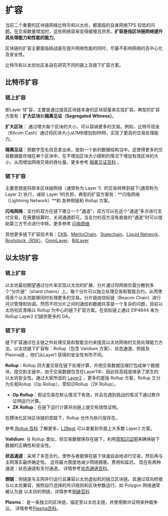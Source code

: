 # 扩容

当前二个重要的区块链网络比特币和以太坊，都面临的自身网络TPS 较低的问题。在交易数量增加时，这些网络容易变得缓慢且昂贵。**扩容是指区块链网络提升其处理能力和性能的能力**。

区块链的扩容主要面临挑战是在提升网络性能的同时，尽量不影响网络的去中心化及安全性。

比特币和以太坊社区各自在研究不同的链上及链下扩容方案。

## 比特币扩容

### 链上扩容

即Layer 1扩容，主要是通过提高区块链本身的区块容量来实现扩容。典型的扩容方案有：**扩大区块**和**隔离见证（Segregated Witness）**。

 **扩大区块**： 通过增大每个区块的大小，可以容纳更多的交易。例如，比特币现金（Bitcoin Cash）通过将区块大小从1MB增加到8MB，实现了更高的交易处理能力。

**隔离见证**：把数字签名信息拿出来，放到一个新的数据结构当中。这使得更多的交易数据能存储在单个区块中，在不增加区块大小限制的情况下增加有效区块的大小，从而增加网络交易的吞吐量。更多参考 [隔离见证百科](https://learnblockchain.cn/tags/%E9%9A%94%E7%A6%BB%E8%A7%81%E8%AF%81) 。

### 链下扩容

主要思想是将原本区块链网络（通常称为 Layer 1）的交易转移到链下(通常称为Layer 2) 执行，减轻 Layer 1的负担，典型的扩容方案有：**闪电网络（Lightning Network）**和 各种侧链和 Rollup 方案。

**闪电网络**：支付的双方在链下建立一个"通道"，双方可以在这个“通道”多次进行支付交易，在需要结算时，关闭通道即可。当支付的双方没有直接的"通道"时可以借助第三方节点进行中转。更多参考 [闪电网络](https://learnblockchain.cn/tags/%E9%97%AA%E7%94%B5%E7%BD%91%E7%BB%9C)

其他更多链下扩容技术有：[CKB](https://learnblockchain.cn/tags/CKB)、[MerlinChain](https://learnblockchain.cn/tags/Merlin)、[Statechain](/bitcoin/二层扩容/扩容技术/Statechain.md)、[Liquid Network](/bitcoin/二层扩容/扩容技术/Liquid_Network.md)、[Rootstock（RSK）](/bitcoin/二层扩容/扩容技术/RSK.md)、[OmniLayer](/bitcoin/二层扩容/扩容技术/OmniLayer.md)、[BitLayer](https://learnblockchain.cn/tags/BitLayer)



## 以太坊扩容

### 链上扩容

以太坊最初期望通过分片来实现以太坊的扩展，分片通过将网络负载分散到多个“分片链”（shard chains）上，每个分片可以独立处理交易和智能合约。从而使得真个以太坊能够同时处理更多的交易。分片链由信标链（Beacon Chain）进行共识管理和协调。然而不同分片之间的通信和数据共享是一个复杂的问题，目前以太坊社区青睐以 Rollup 为中心的链下扩容方案。在信标链上通过 EIP4844 来为 Rollup Layer2 们提供更多的 DA。

### 链下扩容

链下扩容通过在主链之外处理交易和智能合约来提高以太坊网络的交易处理能力方法。以太坊链下扩容有：Rollup（包含 Validium 方案）、状态通道、侧链及 Plasma链 。他们从Layer1 获得的安全性有所不同。



**Rollup**：Rollup 将大量交易在链下处理计算，并把交易数据压缩打包成单个数据块，提交到主链中，由于交易数据包含在Layer1中，因此较高程度继承了原生的以太坊安全性。通过大家所说的 [Layer2](https://learnblockchain.cn/tags/Layer2) ，更多的是指 Rollup 方案，Rollup 又分为乐观Rollup（Op Rollup）、零知识Rollup（ZK Rollup）。

* **Op Rollup**：假设交易在默认情况下有效，并且在遇到挑战的情况下通过欺诈证明运行计算。
* **ZK Rollup**：在链下运行计算并向链上提交有效性证明。

在模块化区块区块链的思路下，Rollup 也作为执行层存在。

参考[ Rollup 百科](https://learnblockchain.cn/tags/Rollup) 了解更多，[L2Beat](https://l2beat.com/) 可以查看到市面上大多数 Layer2 方案。 

**Validium**: 与 Rollup 类似，但交易数据保存在链下，利用[零知识证明](https://learnblockchain.cn/tags/%E9%9B%B6%E7%9F%A5%E8%AF%86%E8%AF%81%E6%98%8E)来确保链下数据的正确性和安全性。

**状态通道**：采用了多签合约，使参与者能够在链下快速自由地进行交易，然后再与主网落实最终确定性。 这将最大限度地减少网络拥塞、费用和延迟。 现在有两种通道：状态通道和支付通道。 详情参考[状态通道百科](https://learnblockchain.cn/tags/%E7%8A%B6%E6%80%81%E9%80%9A%E9%81%93)。

**侧链**：侧链是与主网并行运行且兼容以太坊虚拟机的独立区块链。其通过双向桥接与以太坊兼容，按照自行选择的共识规则和区块参数运行。如 Polygon 网络通常被认为是 以太坊的侧链，详情参考[侧链百科](https://learnblockchain.cn/tags/%E4%BE%A7%E9%93%BE)

**Plasma**： 是一条独立的区块链，锚定至以太坊主链，并使用欺诈证明来仲裁争议。 详情参考[Plasma百科](https://learnblockchain.cn/tags/Plasma)。

